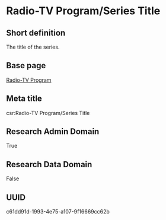 # Radio-TV Program/Series Title
## Short definition
The title of the series.
## Base page
[Radio-TV Program](../../Objects/Radio-TV%20Program.md)
## Meta title
csr:Radio-TV Program/Series Title
## Research Admin Domain
True
## Research Data Domain
False
## UUID
c61dd91d-1993-4e75-a107-9f16669cc62b
